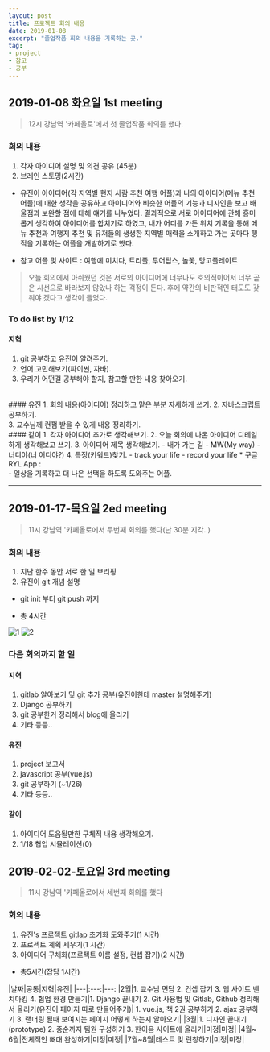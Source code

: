 ```yaml
---
layout: post
title: 프로젝트 회의 내용
date: 2019-01-08
excerpt: "졸업작품 회의 내용을 기록하는 곳."
tag: 
- project 
- 참고 
- 공부
---
```


## 2019-01-08 화요일 1st meeting

> 12시 강남역 '카페올로'에서 첫 졸업작품 회의를 했다. 

### 회의 내용

1. 각자 아이디어 설명 및 의견 공유 (45분)
2. 브레인 스토밍(2시간) 
- 유진이 아이디어(각 지역별 현지 사람 추천 여행 어플)과 나의 아이디어(메뉴 추천 어플)에 대한 
생각을 공유하고 아이디어와 비슷한 어플의 기능과 디자인을 보고 배울점과 보완할 점에 대해 
얘기를 나누었다. 
결과적으로 서로 아이디어에 관해 흥미롭게 생각하여 아이디어를 합치기로 하였고,
내가 어디를 가든 위치 기록을 통해 메뉴 추천과 여행지 추천 및 유저들의 
생생한 지역별 매력을 소개하고 가는 곳마다 행적을 기록하는 어플을 개발하기로 했다.

* 참고 어플 및 사이트 : 여행에 미치다, 트리플, 투어팁스, 놀꽃, 망고플레이트

> 오늘 회의에서 아쉬웠던 것은 서로의 아이디어에 너무나도 호의적이어서 
너무 곧은 시선으로 바라보지 않았나 하는 걱정이 든다. 
후에 약간의 비판적인 태도도 갖춰야 겠다고 생각이 들었다.

### To do list by 1/12

#### 지혁
1. git 공부하고 유진이 알려주기.
2. 언어 고민해보기(파이썬, 자바).
3. 우리가 어떤걸 공부해야 할지, 참고할 만한 내용 찾아오기.
<br>
#### 유진
1. 회의 내용(아이디어) 정리하고 맡은 부분 자세하게 쓰기.
2. 자바스크립트 공부하기.<br>
3. 교수님께 컨펌 받을 수 있게 내용 정리하기.
<br>
#### 같이
1. 각자 아이디어 추가로 생각해보기.
2. 오늘 회의에 나온 아이디어 디테일하게 생각해보고 쓰기.
3. 아이디어 제목 생각해보기.
- 내가 가는 길 
- MW(My way) 
- 너디야(너 어디야?)
4. 특징(키워드)찾기.
- track your life 
- record your life 
* 구글 RYL App : <https://play.google.com/store/apps/details?id=com.backintime&hl=en> <br>
- 일상을 기록하고 더 나은 선택을 하도록 도와주는 어플. <br>

<hr>

## 2019-01-17-목요일 2ed meeting 

> 11시 강남역 '카페올로에서 두번째 회의를 했다(난 30분 지각..) 

### 회의 내용 

1. 지난 한주 동안 서로 한 일 브리핑
2. 유진이 git 개념 설명 
- git init 부터 git push 까지 
* 총 4시간

![1](https://user-images.githubusercontent.com/33630505/51371755-6a7cd900-1b3e-11e9-9dcf-e33563b20d16.jpg)
![2](https://user-images.githubusercontent.com/33630505/51371754-69e44280-1b3e-11e9-92fc-34c728d01c1d.jpg)

### 다음 회의까지 할 일 

#### 지혁
1. gitlab 알아보기 및 git 추가 공부(유진이한테 master 설명해주기)
2. Django 공부하기 
3. git 공부한거 정리해서 blog에 올리기
4. 기타 등등.. 

#### 유진
1. project 보고서
2. javascript 공부(vue.js) 
3. git 공부하기 (~1/26)
4. 기타 등등..

#### 같이 
1. 아이디어 도움될만한 구체적 내용 생각해오기.
2. 1/18 협업 시뮬레이션(0) 


## 2019-02-02-토요일 3rd meeting

> 11시 강남역 '카페올로에서 세번째 회의를 했다

### 회의 내용

1. 유진's 프로젝트 gitlap 초기화 도와주기(1 시간)
2. 프로젝트 계획 세우기(1 시간)
3. 아이디어 구체화(프로젝트 이름 설정, 컨셉 잡기)(2 시간)
- 총5시간(잡담 1시간)

|날짜|공통|지혁|유진|
|---|:---:|---:
|2월|1. 교수님 면담 2. 컨셉 잡기 3. 웹 사이트 벤치마킹 4. 협업 환경 만들기|1. Django 끝내기 2. Git 사용법 및 Gitlab, Github 정리해서 올리기(유진이 페이지 따로 만들어주기)| 1. vue.js, 책 2권 공부하기 2. ajax 공부하기 3. 랜더링 될때 보여지는 페이지 어떻게 하는지 알아오기|
|3월|1. 디자인 끝내기(prototype) 2. 중순까지 팀원 구성하기 3. 한이음 사이트에 올리기|미정|미정|
|4월~ 6월|전체적인 뼈대 완성하기|미정|미정|
|7월~8월|테스트 및 런칭하기|미정|미정|


